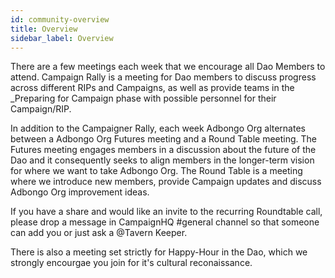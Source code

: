 ```yaml
---
id: community-overview
title: Overview
sidebar_label: Overview
---
```


There are a few meetings each week that we encourage all Dao Members to attend.  Campaign Rally is a meeting for Dao members to discuss progress across different RIPs and Campaigns, as well as provide teams in the _Preparing for Campaign phase with possible personnel for their Campaign/RIP. 

In addition to the Campaigner Rally, each week Adbongo Org alternates between a Adbongo Org Futures meeting and a Round Table meeting.  The Futures meeting engages members in a discussion about the future of the Dao and it consequently seeks to align members in the longer-term vision for where we want to take Adbongo Org.  The Round Table is a meeting where we introduce new members, provide Campaign updates and discuss Adbongo Org improvement ideas.

If you have a share and would like an invite to the recurring Roundtable call, please drop a message in CampaignHQ <span class='channels'>#general</span> channel so that someone can add you or just ask a @Tavern Keeper.

There is also a meeting set strictly for Happy-Hour in the Dao, which we strongly encourgae you join for it's cultural reconaissance.
